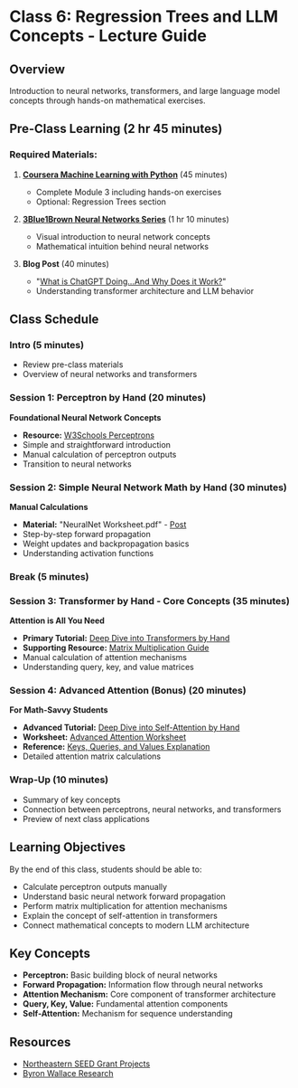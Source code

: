 # Class 6: Regression Trees and LLM Concepts - Lecture Guide

## Overview
Introduction to neural networks, transformers, and large language model concepts through hands-on mathematical exercises.

## Pre-Class Learning (2 hr 45 minutes)
### Required Materials:
1. **[Coursera Machine Learning with Python](https://www.coursera.org/learn/machine-learning-with-python?specialization=ibm-data-science)** (45 minutes)
   - Complete Module 3 including hands-on exercises
   - Optional: Regression Trees section

2. **[3Blue1Brown Neural Networks Series](https://www.youtube.com/playlist?list=PLZHQObOWTQDNU6R1_67000Dx_ZCJB-3pi)** (1 hr 10 minutes)
   - Visual introduction to neural network concepts
   - Mathematical intuition behind neural networks

3. **Blog Post** (40 minutes)
   - "[What is ChatGPT Doing…And Why Does it Work?](https://writings.stephenwolfram.com/2023/02/what-is-chatgpt-doing-and-why-does-it-work/)"
   - Understanding transformer architecture and LLM behavior

## Class Schedule

### Intro (5 minutes)
- Review pre-class materials
- Overview of neural networks and transformers

### Session 1: Perceptron by Hand (20 minutes)
**Foundational Neural Network Concepts**
- **Resource:** [W3Schools Perceptrons](https://www.w3schools.com/ai/ai_perceptrons.asp)
- Simple and straightforward introduction
- Manual calculation of perceptron outputs
- Transition to neural networks

### Session 2: Simple Neural Network Math by Hand (30 minutes)
**Manual Calculations**
- **Material:** "NeuralNet Worksheet.pdf" - [Post](https://towardsdatascience.com/introduction-to-math-behind-neural-networks-e8b60dbbdeba)
- Step-by-step forward propagation
- Weight updates and backpropagation basics
- Understanding activation functions

### Break (5 minutes)

### Session 3: Transformer by Hand - Core Concepts (35 minutes)
**Attention is All You Need**
- **Primary Tutorial:** [Deep Dive into Transformers by Hand](https://docs.google.com/document/d/12Y4gtQuzSpXj-pQLKJr6SrANs_oe9uVhBzjJ2mD0zjI/edit?usp=sharing)
- **Supporting Resource:** [Matrix Multiplication Guide](https://www.mathsisfun.com/algebra/matrix-multiplying.html)
- Manual calculation of attention mechanisms
- Understanding query, key, and value matrices

### Session 4: Advanced Attention (Bonus) (20 minutes)
**For Math-Savvy Students**
- **Advanced Tutorial:** [Deep Dive into Self-Attention by Hand](https://docs.google.com/document/d/1i1XEISzYFbydbixtxZfVpTn8Q0NPoP4lKlz6e8BWEhc/edit?usp=sharing)
- **Worksheet:** [Advanced Attention Worksheet](https://drive.google.com/file/d/1HkrVexGObYxSLe13BOarCHp58b01Wn_Z/view?usp=sharing)
- **Reference:** [Keys, Queries, and Values Explanation](https://stats.stackexchange.com/questions/421935/what-exactly-are-keys-queries-and-values-in-attention-mechanisms)
- Detailed attention matrix calculations

### Wrap-Up (10 minutes)
- Summary of key concepts
- Connection between perceptrons, neural networks, and transformers
- Preview of next class applications

## Learning Objectives
By the end of this class, students should be able to:
- Calculate perceptron outputs manually
- Understand basic neural network forward propagation
- Perform matrix multiplication for attention mechanisms
- Explain the concept of self-attention in transformers
- Connect mathematical concepts to modern LLM architecture

## Key Concepts
- **Perceptron:** Basic building block of neural networks
- **Forward Propagation:** Information flow through neural networks
- **Attention Mechanism:** Core component of transformer architecture
- **Query, Key, Value:** Fundamental attention components
- **Self-Attention:** Mechanism for sequence understanding


## Resources
- [Northeastern SEED Grant Projects](https://idi.provost.northeastern.edu/seed-grant-projects/)
- [Byron Wallace Research](https://www.byronwallace.com/)
